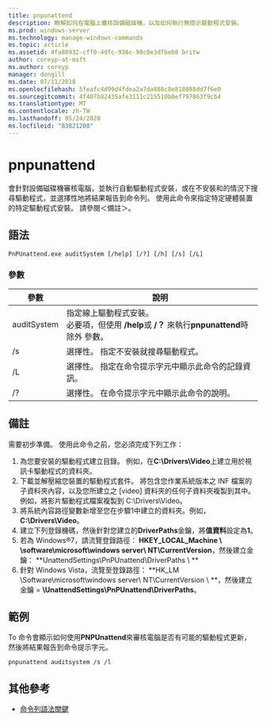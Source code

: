 ```yaml
---
title: pnpunattend
description: 瞭解如何在電腦上審核設備磁碟機，以及如何執行無提示驅動程式安裝。
ms.prod: windows-server
ms.technology: manage-windows-commands
ms.topic: article
ms.assetid: 4fa88932-cff0-4dfc-936c-98c0e3dfbeb8 britw
author: coreyp-at-msft
ms.author: coreyp
manager: dongill
ms.date: 07/11/2018
ms.openlocfilehash: 5feafc4d99d4fdea2a7da888c8e818088dd7f6e0
ms.sourcegitcommit: 4f407b82435afe3111c215510b0ef797863f9cb4
ms.translationtype: MT
ms.contentlocale: zh-TW
ms.lasthandoff: 05/24/2020
ms.locfileid: "83821208"
---
```

# <a name="pnpunattend"></a>pnpunattend

會針對設備磁碟機審核電腦，並執行自動驅動程式安裝，或在不安裝和的情況下搜尋驅動程式，並選擇性地將結果報告到命令列。 使用此命令來指定特定硬體裝置的特定驅動程式安裝。 請參閱＜備註＞。

## <a name="syntax"></a>語法

```
PnPUnattend.exe auditSystem [/help] [/?] [/h] [/s] [/L]
```

### <a name="parameters"></a>參數

|參數|說明|
|---------|-----------|
|auditSystem|指定線上驅動程式安裝。</br>必要項，但使用 **/help**或 **/？** 來執行**pnpunattend**時除外 參數。|
|/s|選擇性。 指定不安裝就搜尋驅動程式。|
|/L|選擇性。 指定在命令提示字元中顯示此命令的記錄資訊。|
|/?|選擇性。 在命令提示字元中顯示此命令的說明。|

## <a name="remarks"></a>備註

需要初步準備。 使用此命令之前，您必須完成下列工作：

1. 為您要安裝的驅動程式建立目錄。 例如，在**C:\Drivers\Video**上建立用於視訊卡驅動程式的資料夾。
2. 下載並解壓縮您裝置的驅動程式套件。 將包含您作業系統版本之 INF 檔案的子資料夾內容，以及您所建立之 [video] 資料夾的任何子資料夾複製到其中。 例如，將影片驅動程式檔案複製到 C:\Drivers\Video。
3. 將系統內容路徑變數新增至您在步驟1中建立的資料夾。例如， **C:\Drivers\Video**。
4. 建立下列登錄機碼，然後針對您建立的**DriverPaths**金鑰，將**值資料**設定為**1**。
5. 若為 Windows®7，請流覽登錄路徑： **HKEY_LOCAL_Machine \\ \software\microsoft\windows server\ NT\CurrentVersion**，然後建立金鑰： **UnattendSettings\PnPUnattend\DriverPaths \\ **
6. 針對 Windows Vista，流覽至登錄路徑： **HK_LM \Software\microsoft\windows server\ NT\CurrentVersion \\ **，然後建立金鑰 = **\UnattendSettings\PnPUnattend\DriverPaths**。

## <a name="examples"></a>範例

To 命令會顯示如何使用**PNPUnattend**來審核電腦是否有可能的驅動程式更新，然後將結果報告到命令提示字元。

```
pnpunattend auditsystem /s /l
```

## <a name="additional-references"></a>其他參考

- [命令列語法關鍵](command-line-syntax-key.md)